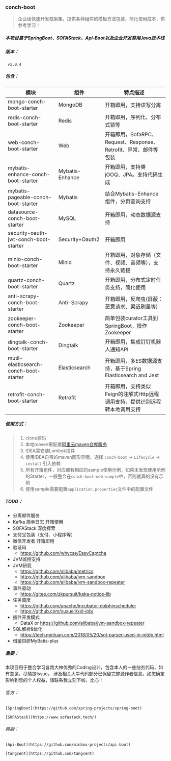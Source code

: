 ### conch-boot

> 企业级快速开发框架集，提供各种组件的模板方法包装，简化使用成本，供参考学习！

##### 本项目基于SpringBoot、SOFAStack、Api-Boot以及企业开发常用Java技术栈

##### 版本：

   ` v1.0.4`

##### 包含：

| 模块                                   | 组件            | 特点描述                                                     |
| -------------------------------------- | --------------- | ------------------------------------------------------------ |
| mongo-conch-boot-starter               | MongoDB         | 开箱即用，支持读写分离                                       |
| redis-conch-boot-starter               | Redis           | 开箱即用，序列化、分布式锁等                                 |
| web-conch-boot-starter                 | Web             | 开箱即用，SofaRPC、Request、Response、Retrofit、异常、邮件等包装 |
| mybatis-enhance-conch-boot-starter     | Mybatis-Enhance | 开箱即用，支持类jOOQ、JPA。支持代码生成                      |
| mybatis-pageable-conch-boot-starter    | Mybatis         | 结合Mybatis-Enhance组件，分页查询支持                        |
| datasource-conch-boot-starter          | MySQL           | 开箱即用，动态数据源支持                                     |
| security-oauth-jwt-conch-boot-starter  | Security+Oauth2 | 开箱即用                                                     |
| minio-conch-boot-starter               | Minio           | 开箱即用，对象存储（文件、视频、音频等），支持永久链接       |
| quartz-conch-boot-starter              | Quartz          | 开箱即用，分布式定时任务支持，简化使用                       |
| anti-scrapy-conch-boot-starter         | Anti-Scrapy     | 开箱即用，反爬虫(屏蔽：恶意请求、渠道刷量等)                 |
| zookeeper-conch-boot-starter           | Zookeeper       | 简单包装curator工具到SpringBoot，操作Zookeeper               |
| dingtalk-conch-boot-starter            | Dingtalk        | 开箱即用，集成钉钉机器人通知API                              |
| mutil-elasticsearch-conch-boot-starter | Elasticsearch   | 开箱即用，多ES数据源支持，基于Spring Elasticsearch and Jest  |
| retrofit-conch-boot-starter            | Retrofit        | 开箱即用，支持类似Feign的注解式Http远程调用支持，提供识别远程转本地调用支持 |

##### 使用方式：
> 1. clone源码
> 2. 本地maven需配置[阿里云maven仓库服务](https://help.aliyun.com/document_detail/102512.html?spm=a2c40.aliyun_maven_repo.0.0.361830547v3oXJ)
> 3. IDEA需安装Lombok插件
> 4. 使用IDEA自带的maven图形界面，选择 `conch-boot` -> `Lifecycle` -> `install`  引入依赖
> 5. 所有开箱组件，对应都有相应的sample使用示例，如果未发现使用示例的Starter，一般整合在`conch-boot-web-sample`中，否则就真的没有示例
> 6. 使用sample需要配置`application.properties`文件中的配置文件

##### TODO：

- 分离邮件服务
- Kafka 简单日志 开箱使用
- SOFAStack 深度探索
- 支付宝包装（支付、小程序等）
- 微信开发者 开箱即用
- 验证码
  - https://github.com/whvcse/EasyCaptcha
- JVM监控支持
- JVM研究
  - https://github.com/alibaba/metrics
  - https://github.com/alibaba/jvm-sandbox
  - https://github.com/alibaba/jvm-sandbox-repeater
- 事件驱动
  - https://gitee.com/zkpursuit/kaka-notice-lib
- 任务调度
  - https://github.com/apache/incubator-dolphinscheduler
  - https://github.com/xuxueli/xxl-job/
- 插件开发模式
  - DataX or https://github.com/alibaba/jvm-sandbox-repeater
- SQL解析&优化
  - https://tech.meituan.com/2018/05/20/sql-parser-used-in-mtdp.html
- 借鉴自研MyBatis-plus



##### 重要：

本项目用于整合学习各路大神优秀的Coding设计，包含本人的一些拙劣代码，如有意见，尽情提Issue。
涉及相关大牛代码部分已保留完整源作者信息，如您确定影响到您的个人权益，请联系我立刻下线，比心！

###### 官方：

`[SpringBoot](https://github.com/spring-projects/spring-boot)`

`[SOFAStack](https://www.sofastack.tech/)`

###### 肩膀：

`[Api-Boot](https://github.com/minbox-projects/api-boot)`

`[tangcent](https://github.com/tangcent)`
